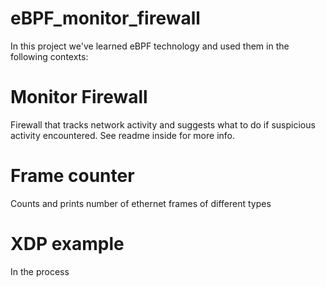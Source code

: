 # eBPF_monitor_firewall

In this project we've learned eBPF technology and used them in the following contexts:

# Monitor Firewall
Firewall that tracks network activity and suggests what to do if suspicious activity encountered. See readme inside for more info.


# Frame counter
Counts and prints number of ethernet frames of different types


# XDP example 
In the process

